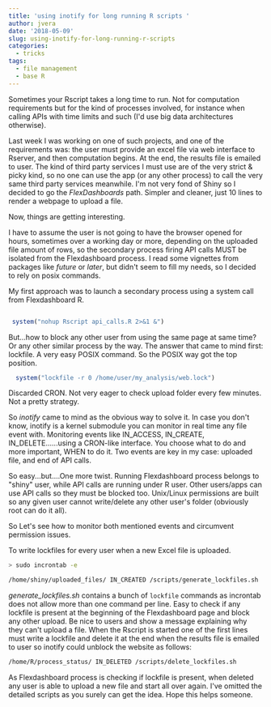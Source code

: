 ```yaml
---
title: 'using inotify for long running R scripts '
author: jvera
date: '2018-05-09'
slug: using-inotify-for-long-running-r-scripts
categories:
  - tricks
tags:
  - file management
  - base R
---
```


Sometimes your Rscript takes a long time to run. Not for computation requirements but for the kind of processes involved, for instance when calling APIs with time limits and such (I'd use big data architectures otherwise).

Last week I was working on one of such projects, and one of the requirements was: the user must provide an excel file via web interface to Rserver, and then computation begins. At the end, the results file is emailed to user. The kind of third party services I must use are of the very strict & picky kind, so no one can use the app (or any other process) to call the very same third party services meanwhile. I'm not very fond of Shiny so I decided to go the *FlexDashboards* path. Simpler and cleaner, just 10 lines to render a webpage to upload a file.

Now, things are getting interesting.

I have to assume the user is not going to have the browser opened for hours, sometimes over a working day or more, depending on the uploaded file amount of rows, so the secondary process firing API calls MUST be isolated from the Flexdashboard process.  I read some vignettes from packages like *future* or *later*, but didn't seem to fill my needs, so I decided to rely on posix commands.

My first approach was to launch a secondary process using a system call from Flexdashboard R.

```r

 system("nohup Rscript api_calls.R 2>&1 &")

```
But...how to block any other user from using the same page at same time? Or any other similar process by the way. The answer that came to mind first: lockfile. A very easy POSIX command. So the POSIX way got the top position.

```r
  system("lockfile -r 0 /home/user/my_analysis/web.lock")

```

Discarded CRON. Not very eager to check upload folder every few minutes. Not a pretty strategy.

So *inotify* came to mind as the obvious way to solve it. In case you don't know, inotify is a kernel submodule you can monitor in real time any file event with. Monitoring events like IN_ACCESS, IN_CREATE, IN_DELETE......using a CRON-like interface. You choose what to do and more important, WHEN to do it. 
Two events are key in my case: uploaded file, and end of API calls.

So easy...but....One more twist. Running Flexdashboard process belongs to "shiny" user, while API calls are running under R user. Other users/apps can use API calls so they must be blocked too. Unix/Linux permissions are built so any given user cannot write/delete any other user's folder (obviously root can do it all).

So Let's see how to monitor both mentioned events and circumvent permission issues.

To write lockfiles for every user when a new Excel file is uploaded.

```bash
> sudo incrontab -e

/home/shiny/uploaded_files/ IN_CREATED /scripts/generate_lockfiles.sh

```
*generate_lockfiles.sh* contains a bunch of `lockfile` commands as incrontab does not allow more than one command per line.
Easy to check if any lockfile is present at the beginning of the Flexdashboard page and block any other upload. Be nice to users and show a message explaining why they can't upload a file.
When the Rscript is started one of the first lines must write a lockfile and delete it at the end when the results file is emailed to user so inotify could unblock the website as follows:

```bash
/home/R/process_status/ IN_DELETED /scripts/delete_lockfiles.sh

```
As Flexdashboard process is checking if lockfile is present, when deleted any user is able to upload a new file and start all over again.
I've omitted the detailed scripts as you surely can get the idea. Hope this helps someone.

